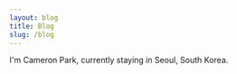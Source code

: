 ```yaml
---
layout: blog
title: Blog
slug: /blog
---
```


I'm Cameron Park, currently staying in Seoul, South Korea.
<br />
